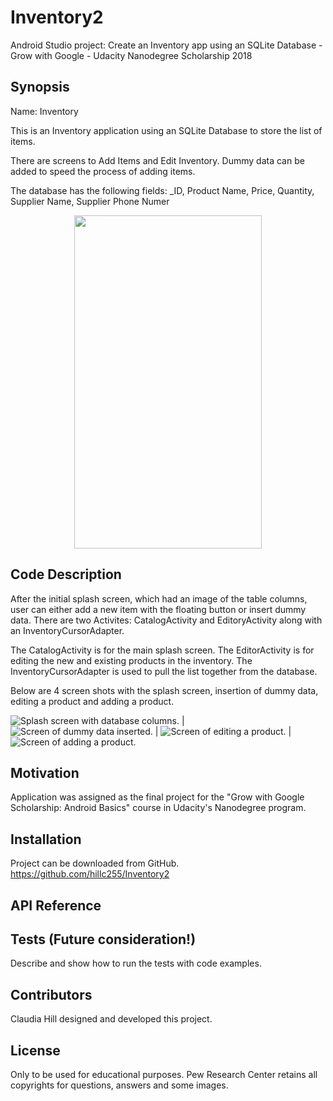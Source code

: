 # Inventory2
Android Studio project: Create an Inventory app using an SQLite Database - Grow with Google - Udacity Nanodegree Scholarship 2018

## Synopsis

Name:  Inventory

This is an Inventory application using an SQLite Database to store the list of items.  

There are screens to Add Items and Edit Inventory.  Dummy data can be added to speed the process of adding items.

The database has the following fields:  _ID, Product Name, Price, Quantity, Supplier Name, Supplier Phone Numer


<p align="center">
 <kbd><img width="300" height="533" src="readme_assets/inventory_video.gif"></kbd>
</p>

## Code Description

After the initial splash screen, which had an image of the table columns, user can either add a new item with the floating button or insert dummy data.  There are two Activites:  CatalogActivity and EditoryActivity along with an InventoryCursorAdapter.

The CatalogActivity is for the main splash screen.  The EditorActivity is for editing the new and existing products in the inventory.  The InventoryCursorAdapter is used to pull the list together from the database.

Below are 4 screen shots with the splash screen, insertion of dummy data, editing a product and adding a product.

![Splash screen with database columns.](readme_assets/1db_screen.png) |
![Screen of dummy data inserted.](readme_assets/2dummy_data.png) |
![Screen of editing a product.](readme_assets/3edit_product.png) |
![Screen of adding a product.](readme/4add_product.png)

## Motivation

Application was assigned as the final project for the "Grow with Google Scholarship: Android Basics" course in Udacity's Nanodegree program.

## Installation

Project can be downloaded from GitHub.  
https://github.com/hillc255/Inventory2

## API Reference

## Tests (Future consideration!)

Describe and show how to run the tests with code examples.

## Contributors

Claudia Hill designed and developed this project.

## License

Only to be used for educational purposes.
Pew Research Center retains all copyrights for questions, answers and some images.
